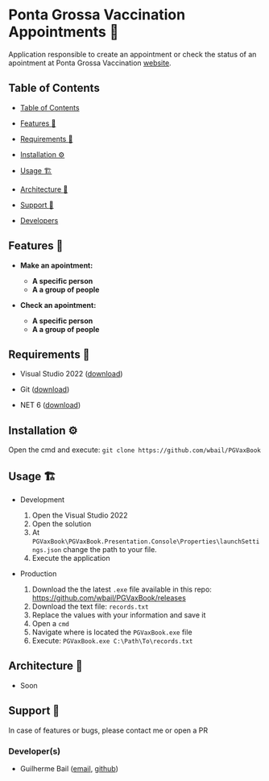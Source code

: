 # Ponta Grossa Vaccination Appointments :syringe:

Application responsible to create an appointment or check the status of an apointment at Ponta Grossa Vaccination [website](https://fms.pontagrossa.pr.gov.br/vacinacao/).

## Table of Contents
 
-  [Table of Contents](#table-of-contents)
 
-  [Features :rocket:](#features-rocket)
 
-  [Requirements :wrench:](#requirements-wrench)
 
-  [Installation :gear:](#installation-gear)
 
-  [Usage :building_construction:](#usage-building_construction)
 
-  [Architecture :triangular_ruler:](#architecture-triangular_ruler)
 
-  [Support :construction_worker:](#support-construction_worker)
 
-  [Developers](#developers)

## Features :rocket:
 
- __Make an apointment:__
  - __A specific person__
  - __A a group of people__
 
- __Check an apointment:__
  - __A specific person__
  - __A a group of people__

## Requirements :wrench:
 
- Visual Studio 2022 ([download](https://visualstudio.microsoft.com/thank-you-downloading-visual-studio/?sku=Community&rel=17))
 
- Git ([download](https://git-scm.com/downloads))
 
- NET 6 ([download](https://dotnet.microsoft.com/download/))

## Installation :gear:
 
Open the cmd and execute: ```git clone https://github.com/wbail/PGVaxBook```
 
## Usage :building_construction:

- Development  
  1. Open the Visual Studio 2022
  2. Open the solution
  3. At `PGVaxBook\PGVaxBook.Presentation.Console\Properties\launchSettings.json` change the path to your file.
  4. Execute the application

- Production
  1. Download the the latest `.exe` file available in this repo: https://github.com/wbail/PGVaxBook/releases
  2. Download the text file: `records.txt`
  3. Replace the values with your information and save it
  4. Open a `cmd`
  5. Navigate where is located the `PGVaxBook.exe` file
  6. Execute: `PGVaxBook.exe C:\Path\To\records.txt`

## Architecture :triangular_ruler:
 
- Soon
 
## Support :construction_worker:
 
In case of features or bugs, please contact me or open a PR 
 
### Developer(s)
 
- Guilherme Bail ([email](mailto:guilhermedanbail@gmail.com), [github](https://github.com/wbail))